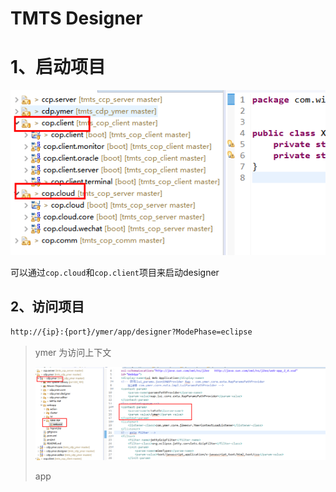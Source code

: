# TMTS Designer

# 1、启动项目

![image-20200310165404208](TMTS%20Designer.assets/image-20200310165404208.png)

可以通过`cop.cloud`和`cop.client`项目来启动designer

## 2、访问项目

```bash
http://{ip}:{port}/ymer/app/designer?ModePhase=eclipse
```

> ymer 为访问上下文
>
> ![](TMTS%20Designer.assets/image-20200310165726884.png)
>
> app
>
> 